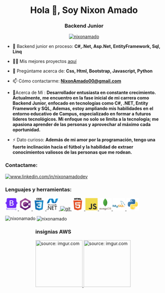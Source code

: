 <h1 align="center">Hola 👋, Soy Nixon Amado</h1>
<h3 align="center">Backend Junior</h3>

<p align="center">
  <a href="https://github.com/ryo-ma/github-profile-trophy">
    <img src="https://github-profile-trophy.vercel.app/?username=nixonamado" alt="nixonamado" />
  </a>
</p>

- 🌱 Backend junior en proceso: **C#,.Net, Asp.Net, EntityFramework, Sql, Linq**

- 👨‍💻 Mis mejores proyectos [aquí](https://github.com/NixonAmado/Portafolio)

- 💬 Pregúntame acerca de: **Css, Html, Bootstrap, Javascript, Python**

- 📫 Cómo contactarme: **NixonAmado00@gmail.com**

- 📄Acerca de Mí : **Desarrollador entusiasta en constante crecimiento. Actualmente, me encuentro en la fase inicial de mi carrera como Backend Junior, enfocado en tecnologías como C#, .NET, Entity Framework y SQL, Ademas, estoy ampliando mis habilidades en el entorno educativo de Campus, especializado en formar a futuros líderes tecnológicos. Mi enfoque no solo se limita a la tecnología; me apasiona aprender de las personas y aprovechar al máximo cada oportunidad.**
  
- ⚡ Dato curioso: **Además de mi amor por la programación, tengo una fuerte inclinación hacia el fútbol y la habilidad de extraer conocimientos valiosos de las personas que me rodean.**

<h3 align="left">Contactame:</h3>
<p align="left">
  <a href="https://www.linkedin.com/in/nixonamadodev/" target="_blank">
    <img align="center" src="https://raw.githubusercontent.com/rahuldkjain/github-profile-readme-generator/master/src/images/icons/Social/linked-in-alt.svg" alt="www.linkedin.com/in/nixonamadodev" height="30" width="40" />
  </a>
</p>
<h3 align="left">Lenguajes y herramientas:</h3>
<p align="left">
  <a href="https://getbootstrap.com" target="_blank" rel="noreferrer">
    <img src="https://raw.githubusercontent.com/devicons/devicon/master/icons/bootstrap/bootstrap-plain-wordmark.svg" alt="bootstrap" width="40" height="40"/>
  </a>
  <a href="https://www.w3schools.com/cs/" target="_blank" rel="noreferrer">
    <img src="https://raw.githubusercontent.com/devicons/devicon/master/icons/csharp/csharp-original.svg" alt="csharp" width="40" height="40"/>
  </a>
  <a href="https://www.w3schools.com/css/" target="_blank" rel="noreferrer">
    <img src="https://raw.githubusercontent.com/devicons/devicon/master/icons/css3/css3-original-wordmark.svg" alt="css3" width="40" height="40"/>
  </a>
  <a href="https://dotnet.microsoft.com/" target="_blank" rel="noreferrer">
    <img src="https://raw.githubusercontent.com/devicons/devicon/master/icons/dot-net/dot-net-original-wordmark.svg" alt="dotnet" width="40" height="40"/>
  </a>
  <a href="https://git-scm.com/" target="_blank" rel="noreferrer">
    <img src="https://www.vectorlogo.zone/logos/git-scm/git-scm-icon.svg" alt="git" width="40" height="40"/>
  </a>
  <a href="https://www.w3.org/html/" target="_blank" rel="noreferrer">
    <img src="https://raw.githubusercontent.com/devicons/devicon/master/icons/html5/html5-original-wordmark.svg" alt="html5" width="40" height="40"/>
  </a>
  <a href="https://developer.mozilla.org/en-US/docs/Web/JavaScript" target="_blank" rel="noreferrer">
    <img src="https://raw.githubusercontent.com/devicons/devicon/master/icons/javascript/javascript-original.svg" alt="javascript" width="40" height="40"/>
  </a>
  <a href="https://www.mongodb.com/" target="_blank" rel="noreferrer">
    <img src="https://raw.githubusercontent.com/devicons/devicon/master/icons/mongodb/mongodb-original-wordmark.svg" alt="mongodb" width="40" height="40"/>
  </a>
  <a href="https://www.mysql.com/" target="_blank" rel="noreferrer">
    <img src="https://raw.githubusercontent.com/devicons/devicon/master/icons/mysql/mysql-original-wordmark.svg" alt="mysql" width="40" height="40"/>
  </a>
  <a href="https://www.python.org" target="_blank" rel="noreferrer">
    <img src="https://raw.githubusercontent.com/devicons/devicon/master/icons/python/python-original.svg" alt="python" width="40" height="40"/>
  </a>
</p>

<p><img align="left" src="https://github-readme-stats.vercel.app/api/top-langs?username=nixonamado&show_icons=true&locale=en&layout=compact" alt="nixonamado" height="195" /></p>
<p>&nbsp;<img align="center" src="https://github-readme-stats.vercel.app/api?username=nixonamado&show_icons=true&locale=en" alt="nixonamado" /></p>


<h3 align="left">insignias AWS</h3>
<p align="left">
<a href="https://imgur.com/5ghUt9b" target="_blank" rel="noreferrer">
  <img src="https://i.imgur.com/5ghUt9b.png" title="source: imgur.com"  width="150" height="150" />
</a>

<a href="https://imgur.com/SlyYJTp" target="_blank" rel="noreferrer">
  <img src="https://i.imgur.com/SlyYJTp.png" title="source: imgur.com"  width="150" height="150" />
</a>
</p>
